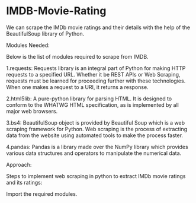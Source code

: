 # IMDB-Movie-Rating

We can scrape the IMDb movie ratings and their details with the help of the BeautifulSoup library of Python.

Modules Needed:

Below is the list of modules required to scrape from IMDB.

1.requests: Requests library is an integral part of Python for making HTTP requests to a specified URL. Whether it be REST APIs or Web Scraping, requests must be learned for proceeding further with these technologies. When one makes a request to a URI, it returns a response.

2.html5lib: A pure-python library for parsing HTML. It is designed to conform to the WHATWG HTML specification, as is implemented by all major web browsers.

3.bs4: BeautifulSoup object is provided by Beautiful Soup which is a web scraping framework for Python. Web scraping is the process of extracting data from the website using automated tools to make the process faster.

4.pandas: Pandas is a library made over the NumPy library which provides various data structures and operators to manipulate the numerical data.

Approach:

Steps to implement web scraping in python to extract IMDb movie ratings and its ratings:

Import the required modules.
